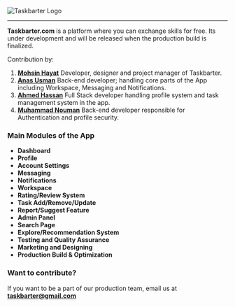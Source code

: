 ![Taskbarter Logo](https://www.taskbarter.com/static/media/TaskBarterLogo_Transparent.266adc1f.png)

***

**Taskbarter.com** is a platform where you can exchange skills for free. Its under development and will be released when the production build is finalized.

Contribution by:
1. **[Mohsin Hayat](https://github.com/mohsinht)**
Developer, designer and project manager of Taskbarter.
2. **[Anas Usman](https://github.com/AnnasUsman)**
Back-end developer; handling core parts of the App including Workspace, Messaging and Notifications.
3. **[Ahmed Hassan](https://github.com/ahmadx16)**
Full Stack developer handling profile system and task management system in the app.
4. **[Muhammad Nouman](https://github.com/Muhammad1Nouman)**
Back-end developer responsible for Authentication and profile security.

### Main Modules of the App
* **Dashboard**
* **Profile**
* **Account Settings**
* **Messaging**
* **Notifications**
* **Workspace**
* **Rating/Review System**
* **Task Add/Remove/Update**
* **Report/Suggest Feature**
* **Admin Panel**
* **Search Page**
* **Explore/Recommendation System**
* **Testing and Quality Assurance**
* **Marketing and Designing**
* **Production Build & Optimization**

### Want to contribute?
If you want to be a part of our production team, email us at **taskbarter@gmail.com**
